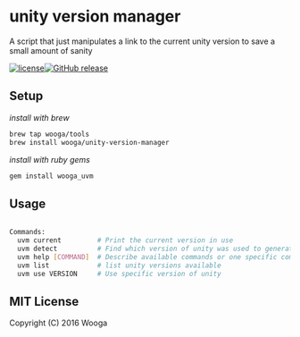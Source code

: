 # unity version manager 

A script that just manipulates a link to the current unity version to save a small amount of sanity

[![license](https://img.shields.io/github/license/wooga/unity-version-manager.svg?style=flat-square)]()[![GitHub release](https://img.shields.io/github/release/wooga/unity-version-manager.svg?style=flat-square)]()

## Setup

_install with brew_

```bash
brew tap wooga/tools
brew install wooga/unity-version-manager
```

_install with ruby gems_

```bash
gem install wooga_uvm
```


## Usage

```bash

Commands:
  uvm current         # Print the current version in use
  uvm detect          # Find which version of unity was used to generate the project in current dir
  uvm help [COMMAND]  # Describe available commands or one specific command
  uvm list            # list unity versions available
  uvm use VERSION     # Use specific version of unity

```


## MIT License

Copyright (C) 2016 Wooga
